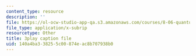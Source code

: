 ```yaml
---
content_type: resource
description: ''
file: https://ol-ocw-studio-app-qa.s3.amazonaws.com/courses/8-06-quantum-physics-iii-spring-2018/140a4ba338255c00874eac8b707938b0_fFSii5VxO4I.vtt
file_type: application/x-subrip
resourcetype: Other
title: 3play caption file
uid: 140a4ba3-3825-5c00-874e-ac8b707938b0
---
```

